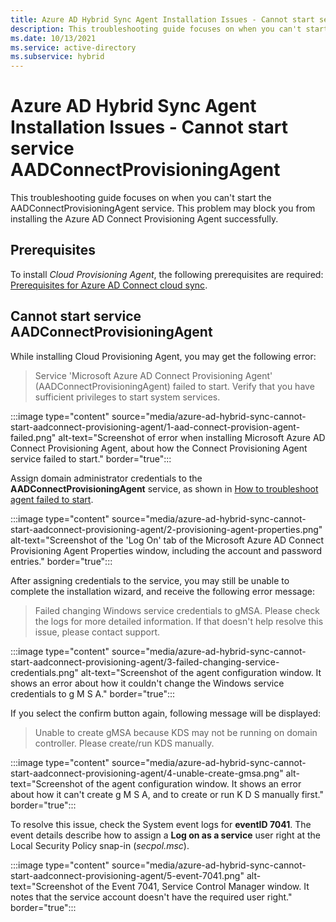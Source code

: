 ```yaml
---
title: Azure AD Hybrid Sync Agent Installation Issues - Cannot start service AADConnectProvisioningAgent
description: This troubleshooting guide focuses on when you can't start service AADConnectProvisioningAgent. It unblocks you to install Azure AD Connect Provisioning Agent.
ms.date: 10/13/2021
ms.service: active-directory
ms.subservice: hybrid
---
```


# Azure AD Hybrid Sync Agent Installation Issues - Cannot start service AADConnectProvisioningAgent

This troubleshooting guide focuses on when you can't start the AADConnectProvisioningAgent service. This problem may block you from installing the Azure AD Connect Provisioning Agent successfully.

## Prerequisites

To install *Cloud Provisioning Agent*, the following prerequisites are required: [Prerequisites for Azure AD Connect cloud sync](/azure/active-directory/cloud-sync/how-to-prerequisites).

## Cannot start service AADConnectProvisioningAgent

While installing Cloud Provisioning Agent, you may get the following error:

> Service 'Microsoft Azure AD Connect Provisioning Agent' (AADConnectProvisioningAgent) failed to start. Verify that you have sufficient privileges to start system services.

:::image type="content" source="media/azure-ad-hybrid-sync-cannot-start-aadconnect-provisioning-agent/1-aad-connect-provision-agent-failed.png" alt-text="Screenshot of error when installing Microsoft Azure AD Connect Provisioning Agent, about how the Connect Provisioning Agent service failed to start." border="true":::

Assign domain administrator credentials to the **AADConnectProvisioningAgent** service, as shown in [How to troubleshoot agent failed to start](/azure/active-directory/cloud-sync/how-to-troubleshoot#agent-failed-to-start).

:::image type="content" source="media/azure-ad-hybrid-sync-cannot-start-aadconnect-provisioning-agent/2-provisioning-agent-properties.png" alt-text="Screenshot of the 'Log On' tab of the Microsoft Azure AD Connect Provisioning Agent Properties window, including the account and password entries." border="true":::

After assigning credentials to the service, you may still be unable to complete the installation wizard, and receive the following error message:

> Failed changing Windows service credentials to gMSA. Please check the logs for more detailed information. If that doesn't help resolve this issue, please contact support.

:::image type="content" source="media/azure-ad-hybrid-sync-cannot-start-aadconnect-provisioning-agent/3-failed-changing-service-credentials.png" alt-text="Screenshot of the agent configuration window. It shows an error about how it couldn't change the Windows service credentials to g M S A." border="true":::

If you select the confirm button again, following message will be displayed:

> Unable to create gMSA because KDS may not be running on domain controller. Please create/run KDS manually.

:::image type="content" source="media/azure-ad-hybrid-sync-cannot-start-aadconnect-provisioning-agent/4-unable-create-gmsa.png" alt-text="Screenshot of the agent configuration window. It shows an error about how it can't create g M S A, and to create or run K D S manually first." border="true":::

To resolve this issue, check the System event logs for **eventID 7041**. The event details describe how to assign a **Log on as a service** user right at the Local Security Policy snap-in (*secpol.msc*).

:::image type="content" source="media/azure-ad-hybrid-sync-cannot-start-aadconnect-provisioning-agent/5-event-7041.png" alt-text="Screenshot of the Event 7041, Service Control Manager window. It notes that the service account doesn't have the required user right." border="true":::
